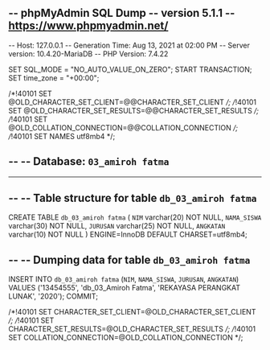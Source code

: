 -- phpMyAdmin SQL Dump
-- version 5.1.1
-- https://www.phpmyadmin.net/
--
-- Host: 127.0.0.1
-- Generation Time: Aug 13, 2021 at 02:00 PM
-- Server version: 10.4.20-MariaDB
-- PHP Version: 7.4.22

SET SQL_MODE = "NO_AUTO_VALUE_ON_ZERO";
START TRANSACTION;
SET time_zone = "+00:00";


/*!40101 SET @OLD_CHARACTER_SET_CLIENT=@@CHARACTER_SET_CLIENT */;
/*!40101 SET @OLD_CHARACTER_SET_RESULTS=@@CHARACTER_SET_RESULTS */;
/*!40101 SET @OLD_COLLATION_CONNECTION=@@COLLATION_CONNECTION */;
/*!40101 SET NAMES utf8mb4 */;

--
-- Database: `03_amiroh fatma`
--

-- --------------------------------------------------------

--
-- Table structure for table `db_03_amiroh fatma`
--

CREATE TABLE `db_03_amiroh fatma` (
  `NIM` varchar(20) NOT NULL,
  `NAMA_SISWA` varchar(30) NOT NULL,
  `JURUSAN` varchar(25) NOT NULL,
  `ANGKATAN` varchar(10) NOT NULL
) ENGINE=InnoDB DEFAULT CHARSET=utf8mb4;

--
-- Dumping data for table `db_03_amiroh fatma`
--

INSERT INTO `db_03_amiroh fatma` (`NIM`, `NAMA_SISWA`, `JURUSAN`, `ANGKATAN`) VALUES
('13454555', 'db_03_Amiroh Fatma', 'REKAYASA PERANGKAT LUNAK', '2020');
COMMIT;

/*!40101 SET CHARACTER_SET_CLIENT=@OLD_CHARACTER_SET_CLIENT */;
/*!40101 SET CHARACTER_SET_RESULTS=@OLD_CHARACTER_SET_RESULTS */;
/*!40101 SET COLLATION_CONNECTION=@OLD_COLLATION_CONNECTION */;
